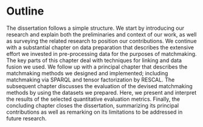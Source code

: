 # Outline

<!-- struktura a obsah práce -->

The dissertation follows a simple structure. 
We start by introducing our research and explain both the preliminaries and context of our work, as well as surveying the related research to position our contributions.
We continue with a substantial chapter on data preparation that describes the extensive effort we invested in pre-processing data for the purposes of matchmaking.
The key parts of this chapter deal with techniques for linking and data fusion we used.
We follow up with a principal chapter that describes the matchmaking methods we designed and implemented; including matchmaking via SPARQL and tensor factorization by RESCAL.
The subsequent chapter discusses the evaluation of the devised matchmaking methods by using the datasets we prepared.
Here, we present and interpret the results of the selected quantitative evaluation metrics. 
Finally, the concluding chapter closes the dissertation, summarizing its principal contributions as well as remarking on its limitations to be addressed in future research.
